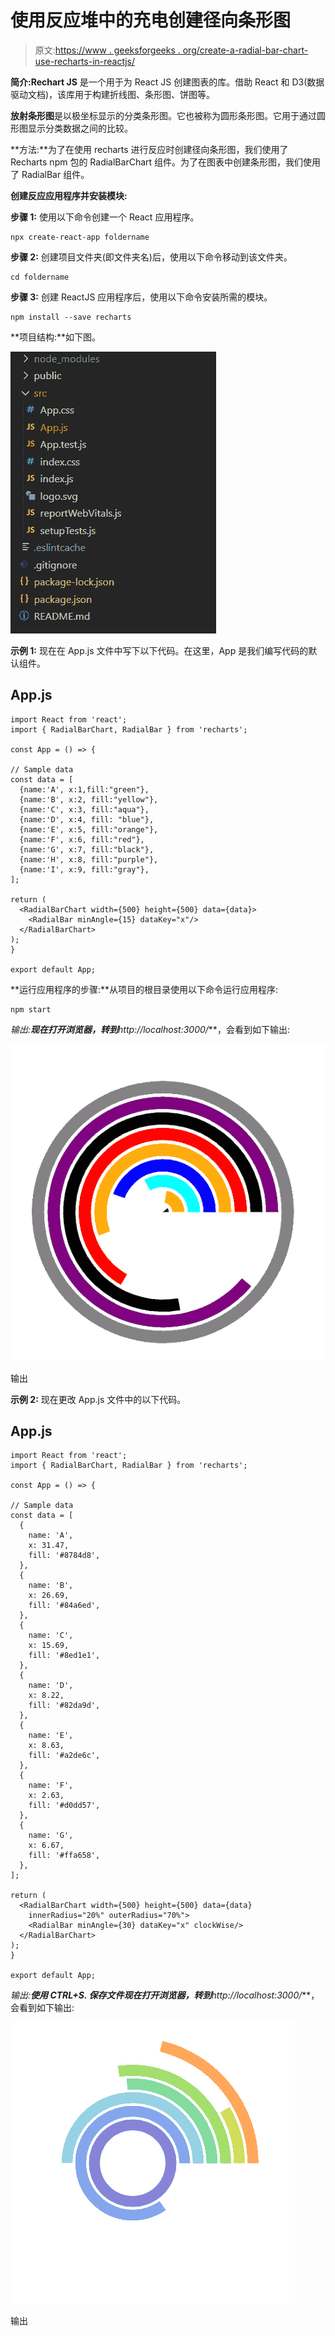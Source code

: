 # 使用反应堆中的充电创建径向条形图

> 原文:[https://www . geeksforgeeks . org/create-a-radial-bar-chart-use-recharts-in-reactjs/](https://www.geeksforgeeks.org/create-a-radial-bar-chart-using-recharts-in-reactjs/)

**简介:Rechart JS** 是一个用于为 React JS 创建图表的库。借助 React 和 D3(数据驱动文档)，该库用于构建折线图、条形图、饼图等。

**放射条形图**是以极坐标显示的分类条形图。它也被称为圆形条形图。它用于通过圆形图显示分类数据之间的比较。

**方法:**为了在使用 recharts 进行反应时创建径向条形图，我们使用了 Recharts npm 包的 RadialBarChart 组件。为了在图表中创建条形图，我们使用了 RadialBar 组件。

**创建反应应用程序并安装模块:**

**步骤 1:** 使用以下命令创建一个 React 应用程序。

```
npx create-react-app foldername
```

**步骤 2:** 创建项目文件夹(即文件夹名)后，使用以下命令移动到该文件夹。

```
cd foldername
```

**步骤 3:** 创建 ReactJS 应用程序后，使用以下命令安装所需的模块。

```
npm install --save recharts
```

**项目结构:**如下图。

![](img/f04ae0d8b722a9fff0bd9bd138b29c23.png)

**示例 1:** 现在在 App.js 文件中写下以下代码。在这里，App 是我们编写代码的默认组件。

## App.js

```
import React from 'react';
import { RadialBarChart, RadialBar } from 'recharts';

const App = () => {

// Sample data
const data = [
  {name:'A', x:1,fill:"green"},
  {name:'B', x:2, fill:"yellow"},
  {name:'C', x:3, fill:"aqua"},
  {name:'D', x:4, fill: "blue"},
  {name:'E', x:5, fill:"orange"},
  {name:'F', x:6, fill:"red"},
  {name:'G', x:7, fill:"black"},
  {name:'H', x:8, fill:"purple"},
  {name:'I', x:9, fill:"gray"},
];

return (
  <RadialBarChart width={500} height={500} data={data}>
    <RadialBar minAngle={15} dataKey="x"/>
  </RadialBarChart>
);
}

export default App;
```

**运行应用程序的步骤:**从项目的根目录使用以下命令运行应用程序:

```
npm start
```

**输出:**现在打开浏览器，转到***http://localhost:3000/***，会看到如下输出:

![](img/5bc1fd4bc775b871c62759ae0cc26a5a.png)

输出

**示例 2:** 现在更改 App.js 文件中的以下代码。

## App.js

```
import React from 'react';
import { RadialBarChart, RadialBar } from 'recharts';

const App = () => {

// Sample data
const data = [
  {
    name: 'A',
    x: 31.47,
    fill: '#8784d8',
  },
  {
    name: 'B',
    x: 26.69,
    fill: '#84a6ed',
  },
  {
    name: 'C',
    x: 15.69,
    fill: '#8ed1e1',
  },
  {
    name: 'D',
    x: 8.22,
    fill: '#82da9d',
  },
  {
    name: 'E',
    x: 8.63,
    fill: '#a2de6c',
  },
  {
    name: 'F',
    x: 2.63,
    fill: '#d0dd57',
  },
  {
    name: 'G',
    x: 6.67,
    fill: '#ffa658',
  },
];

return (
  <RadialBarChart width={500} height={500} data={data} 
    innerRadius="20%" outerRadius="70%">
    <RadialBar minAngle={30} dataKey="x" clockWise/>
  </RadialBarChart>
);
}

export default App;
```

**输出:**使用 ***CTRL+S.*** 保存文件现在打开浏览器，转到***http://localhost:3000/***，会看到如下输出:

![](img/f773210ab2bba8781f6c47863ce7ccb8.png)

输出